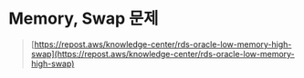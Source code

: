 Memory, Swap 문제
===
>[https://repost.aws/knowledge-center/rds-oracle-low-memory-high-swap](https://repost.aws/knowledge-center/rds-oracle-low-memory-high-swap)
